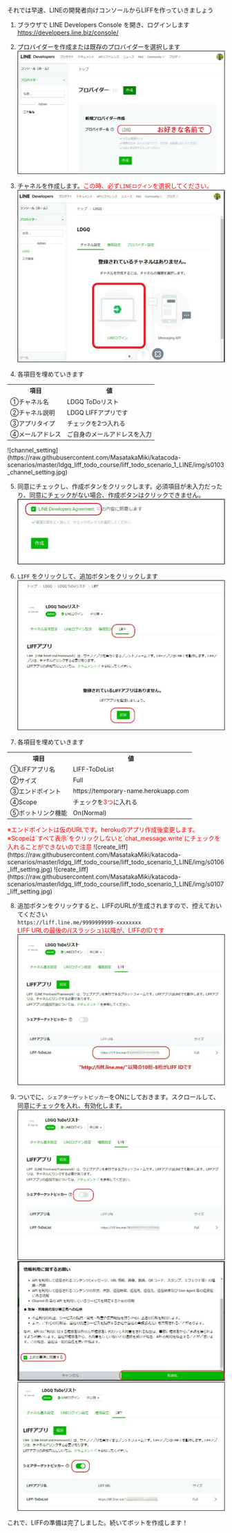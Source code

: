 それでは早速、LINEの開発者向けコンソールからLIFFを作っていきましょう

1. ブラウザで LINE Developers Console を開き、ログインします<br>
<a href="https://developers.line.biz/console/" target="_blank">https://developers.line.biz/console/</a>

2. プロバイダーを作成または既存のプロバイダーを選択します<br>
![create_provider](https://raw.githubusercontent.com/MasatakaMiki/katacoda-scenarios/master/ldgq_liff_todo_course/liff_todo_scenario_1_LINE/img/s0101_create_provider.jpg)

3. チャネルを作成します。<font color="red">この時、必ず`LINEログイン`を選択してください。</font><br>
![create_channel](https://raw.githubusercontent.com/MasatakaMiki/katacoda-scenarios/master/ldgq_liff_todo_course/liff_todo_scenario_1_LINE/img/s0102_create_channel.jpg)

4. 各項目を埋めていきます<br>
<table><tr><th>項目</th><th>値</th></tr>
<tr><td>①チャネル名</td><td>LDGQ ToDoリスト</td></tr>
<tr><td>②チャネル説明</td><td>LDGQ LIFFアプリです</td></tr>
<tr><td>③アプリタイプ</td><td>チェックを2つ入れる</td></tr>
<tr><td>④メールアドレス</td><td>ご自身のメールアドレスを入力</td></tr>
</table>
![channel_setting](https://raw.githubusercontent.com/MasatakaMiki/katacoda-scenarios/master/ldgq_liff_todo_course/liff_todo_scenario_1_LINE/img/s0103_channel_setting.jpg)

5. 同意にチェックし、作成ボタンをクリックします。必須項目が未入力だったり、同意にチェックがない場合、作成ボタンはクリックできません。
![channel_setting](https://raw.githubusercontent.com/MasatakaMiki/katacoda-scenarios/master/ldgq_liff_todo_course/liff_todo_scenario_1_LINE/img/s0104_channel_setting.jpg)

6. `LIFF` をクリックして、追加ボタンをクリックします<br>
![create_liff](https://raw.githubusercontent.com/MasatakaMiki/katacoda-scenarios/master/ldgq_liff_todo_course/liff_todo_scenario_1_LINE/img/s0105_create_liff.jpg)

7. 各項目を埋めていきます<br>
<table><tr><th>項目</th><th>値</th></tr>
<tr><td>①LIFFアプリ名</td><td>LIFF-ToDoList</td></tr>
<tr><td>②サイズ</td><td>Full</td></tr>
<tr><td>③エンドポイント</td><td>https://temporary-name.herokuapp.com</td></tr>
<tr><td>④Scope</td><td>チェックを<font color="red">3つ</font>に入れる</td></tr>
<tr><td>⑤ボットリンク機能</td><td>On(Normal)</td></tr>
</table>
<font color="red">※エンドポイントは仮のURLです。herokuのアプリ作成後変更します。</font><br>
<font color="red">※Scopeは`すべて表示`をクリックしないと`chat_message.write`にチェックを入れることができないので注意</font>
![create_liff](https://raw.githubusercontent.com/MasatakaMiki/katacoda-scenarios/master/ldgq_liff_todo_course/liff_todo_scenario_1_LINE/img/s0106_liff_setting.jpg)
![create_liff](https://raw.githubusercontent.com/MasatakaMiki/katacoda-scenarios/master/ldgq_liff_todo_course/liff_todo_scenario_1_LINE/img/s0107_liff_setting.jpg)

8. 追加ボタンをクリックすると、LIFFのURLが生成されますので、控えておいてください<br>
`https://liff.line.me/9999999999-xxxxxxxx`<br>
<font color="red">LIFF URLの最後の/(スラッシュ)以降が、LIFFのIDです</font><br>
![create_liff](https://raw.githubusercontent.com/MasatakaMiki/katacoda-scenarios/master/ldgq_liff_todo_course/liff_todo_scenario_1_LINE/img/s0108_liff_url.jpg)

9. ついでに、`シェアターゲットピッカー`をONにしておきます。スクロールして、同意にチェックを入れ、有効化します。<br>
![create_liff](https://raw.githubusercontent.com/MasatakaMiki/katacoda-scenarios/master/ldgq_liff_todo_course/liff_todo_scenario_1_LINE/img/s0109_stp.jpg)
![create_liff](https://raw.githubusercontent.com/MasatakaMiki/katacoda-scenarios/master/ldgq_liff_todo_course/liff_todo_scenario_1_LINE/img/s0110_stp.jpg)
![create_liff](https://raw.githubusercontent.com/MasatakaMiki/katacoda-scenarios/master/ldgq_liff_todo_course/liff_todo_scenario_1_LINE/img/s0111_stp.jpg)

これで、LIFFの準備は完了しました。続いてボットを作成します！
